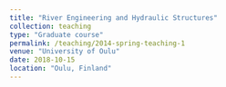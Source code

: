 ```yaml
---
title: "River Engineering and Hydraulic Structures"
collection: teaching
type: "Graduate course"
permalink: /teaching/2014-spring-teaching-1
venue: "University of Oulu"
date: 2018-10-15
location: "Oulu, Finland"
---
```


